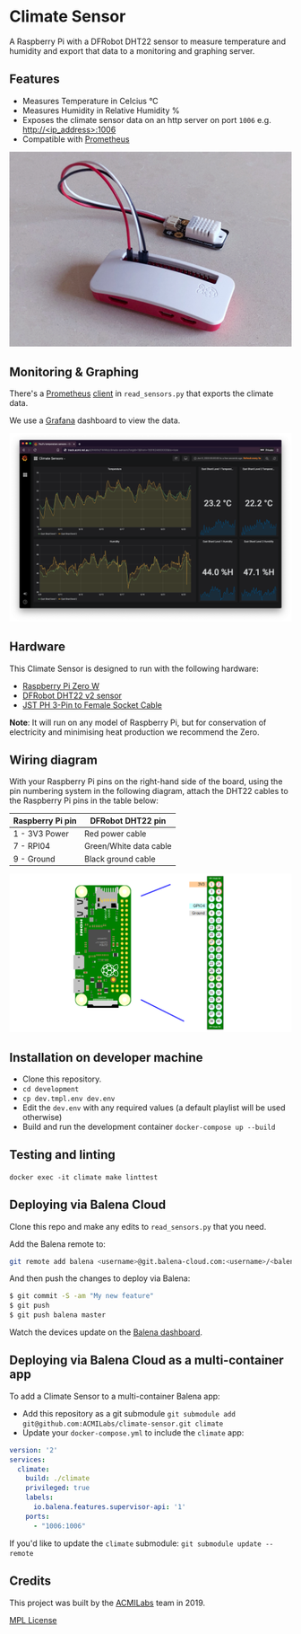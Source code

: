 Climate Sensor
==============

A Raspberry Pi with a DFRobot DHT22 sensor to measure temperature and humidity and export that data to a monitoring and graphing server.

## Features

* Measures Temperature in Celcius °C
* Measures Humidity in Relative Humidity %
* Exposes the climate sensor data on an http server on port `1006` e.g. [http://<ip_address>:1006](http://<ip_address>:1006)
* Compatible with [Prometheus](https://prometheus.io)

![Climate Sensor](images/climate-sensor.jpg)

## Monitoring & Graphing

There's a [Prometheus](https://prometheus.io) [client](https://github.com/prometheus/client_python) in `read_sensors.py` that exports the climate data.

We use a [Grafana](https://grafana.com) dashboard to view the data.

![Climate Sensor data in Grafana](images/climate-sensors-grafana.png)

## Hardware

This Climate Sensor is designed to run with the following hardware:

* [Raspberry Pi Zero W](https://www.raspberrypi.org/products/raspberry-pi-zero-w/)
* [DFRobot DHT22 v2 sensor](https://www.dfrobot.com/product-1102.html)
* [JST PH 3-Pin to Female Socket Cable](https://core-electronics.com.au/jst-ph-3-pin-to-female-socket-cable-200mm.html)

**Note**: It will run on any model of Raspberry Pi, but for conservation of electricity and minimising heat production we recommend the Zero.

## Wiring diagram

With your Raspberry Pi pins on the right-hand side of the board, using the pin numbering system in the following diagram, attach the DHT22 cables to the Raspberry Pi pins in the table below:

| Raspberry Pi pin | DFRobot DHT22 pin |
| - | - |
| 1 - 3V3 Power | Red power cable |
| 7 - RPI04 | Green/White data cable |
| 9 - Ground | Black ground cable |

![Raspberry Pi Zero pinout](images/raspberry-pi-zero.png)

## Installation on developer machine

* Clone this repository.
* `cd development`
* `cp dev.tmpl.env dev.env`
* Edit the `dev.env` with any required values (a default playlist will be used otherwise)
* Build and run the development container `docker-compose up --build`

## Testing and linting

`docker exec -it climate make linttest`

## Deploying via Balena Cloud

Clone this repo and make any edits to `read_sensors.py` that you need.

Add the Balena remote to:

```bash
git remote add balena <username>@git.balena-cloud.com:<username>/<balena-app-name>.git
```

And then push the changes to deploy via Balena:

```bash
$ git commit -S -am "My new feature"
$ git push
$ git push balena master
```

Watch the devices update on the [Balena dashboard](https://dashboard.balena-cloud.com).

## Deploying via Balena Cloud as a multi-container app

To add a Climate Sensor to a multi-container Balena app:

* Add this repository as a git submodule `git submodule add git@github.com:ACMILabs/climate-sensor.git climate`
* Update your `docker-compose.yml` to include the `climate` app:

```yaml
version: '2'
services:
  climate:
    build: ./climate
    privileged: true
    labels:
      io.balena.features.supervisor-api: '1'
    ports:
      - "1006:1006"
```

If you'd like to update the `climate` submodule: `git submodule update --remote`

## Credits

This project was built by the [ACMILabs](https://labs.acmi.net.au) team in 2019.

[MPL License](LICENSE)
